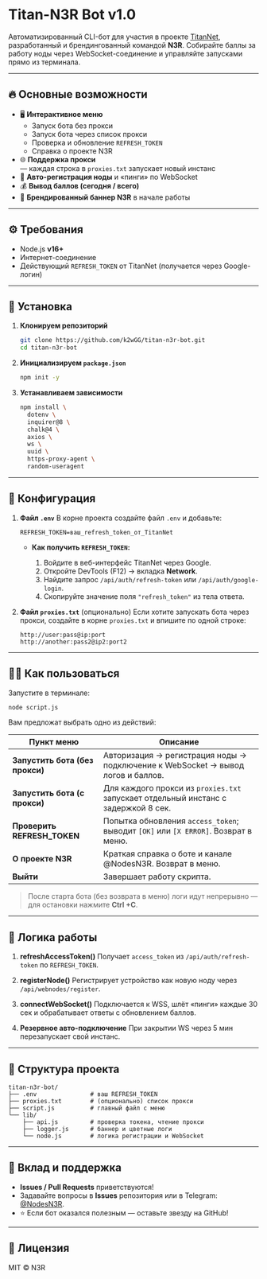 # Titan-N3R Bot v1.0

Автоматизированный CLI-бот для участия в проекте [TitanNet](https://task.titannet.info), разработанный и брендингованный командой **N3R**. Собирайте баллы за работу ноды через WebSocket-соединение и управляйте запусками прямо из терминала.

---

## 🔥 Основные возможности

- 🖥 **Интерактивное меню**  
  - Запуск бота без прокси  
  - Запуск бота через список прокси  
  - Проверка и обновление `REFRESH_TOKEN`  
  - Справка о проекте N3R  
- 🌐 **Поддержка прокси**  
  — каждая строка в `proxies.txt` запускает новый инстанс  
- 🔄 **Авто-регистрация ноды** и «пинги» по WebSocket  
- 💰 **Вывод баллов (сегодня / всего)**  
- 🎨 **Брендированный баннер N3R** в начале работы

---

## ⚙️ Требования

- Node.js **v16+**  
- Интернет-соединение  
- Действующий `REFRESH_TOKEN` от TitanNet (получается через Google-логин)  

---

## 🚀 Установка

1. **Клонируем репозиторий**
   ```bash
   git clone https://github.com/k2wGG/titan-n3r-bot.git
   cd titan-n3r-bot

2. **Инициализируем `package.json`**

   ```bash
   npm init -y
   ```

3. **Устанавливаем зависимости**

   ```bash
   npm install \
     dotenv \
     inquirer@8 \
     chalk@4 \
     axios \
     ws \
     uuid \
     https-proxy-agent \
     random-useragent
   ```

---

## 🔧 Конфигурация

1. **Файл `.env`**
   В корне проекта создайте файл `.env` и добавьте:

   ```dotenv
   REFRESH_TOKEN=ваш_refresh_token_от_TitanNet
   ```

   * **Как получить `REFRESH_TOKEN`:**

     1. Войдите в веб-интерфейс TitanNet через Google.
     2. Откройте DevTools (F12) → вкладка **Network**.
     3. Найдите запрос `/api/auth/refresh-token` или `/api/auth/google-login`.
     4. Скопируйте значение поля `"refresh_token"` из тела ответа.

2. **Файл `proxies.txt`** (опционально)
   Если хотите запускать бота через прокси, создайте в корне `proxies.txt` и впишите по одной строке:

   ```
   http://user:pass@ip:port
   http://another:pass2@ip2:port2
   ```

---

## 🏃‍♂️ Как пользоваться

Запустите в терминале:

```bash
node script.js
```

Вам предложат выбрать одно из действий:

| Пункт меню                      | Описание                                                                           |
| ------------------------------- | ---------------------------------------------------------------------------------- |
| **Запустить бота (без прокси)** | Авторизация → регистрация ноды → подключение к WebSocket → вывод логов и баллов.   |
| **Запустить бота (с прокси)**   | Для каждого прокси из `proxies.txt` запускает отдельный инстанс с задержкой 8 сек. |
| **Проверить REFRESH\_TOKEN**    | Попытка обновления `access_token`; выводит `[OK]` или `[X ERROR]`. Возврат в меню. |
| **О проекте N3R**               | Краткая справка о боте и канале @NodesN3R. Возврат в меню.                         |
| **Выйти**                       | Завершает работу скрипта.                                                          |

> После старта бота (без возврата в меню) логи идут непрерывно — для остановки нажмите **Ctrl +C**.

---

## 🔄 Логика работы

1. **refreshAccessToken()**
   Получает `access_token` из `/api/auth/refresh-token` по `REFRESH_TOKEN`.

2. **registerNode()**
   Регистрирует устройство как новую ноду через `/api/webnodes/register`.

3. **connectWebSocket()**
   Подключается к WSS, шлёт «пинги» каждые 30 сек и обрабатывает ответы с обновлением баллов.

4. **Резервное авто-подключение**
   При закрытии WS через 5 мин перезапускает свой инстанс.

---

## 📂 Структура проекта

```
titan-n3r-bot/
├── .env               # ваш REFRESH_TOKEN
├── proxies.txt        # (опционально) список прокси
├── script.js          # главный файл с меню
└── lib/
    ├── api.js         # проверка токена, чтение прокси
    ├── logger.js      # баннер и цветные логи
    └── node.js        # логика регистрации и WebSocket
```

---

## 🤝 Вклад и поддержка

* **Issues / Pull Requests** приветствуются!
* Задавайте вопросы в **Issues** репозитория или в Telegram: [@NodesN3R](https://t.me/NodesN3R).
* ⭐ Если бот оказался полезным — оставьте звезду на GitHub!

---

## 📄 Лицензия

MIT © N3R
